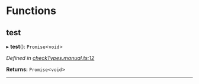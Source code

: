 

# Functions

<a id="test"></a>

##  test

▸ **test**(): `Promise`<`void`>

*Defined in [checkTypes.manual.ts:12](https://github.com/polkadot-js/api/blob/19009d1/packages/api/src/checkTypes.manual.ts#L12)*

**Returns:** `Promise`<`void`>

___

